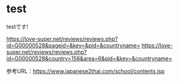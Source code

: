 # test
testです!

https://love-super.net/reviews/reviews.php?id=G00000528&pageid=&key=&pid=&countryname=
https://love-super.net/reviews/reviews.php?id=G00000528&country=156&area=6&pid=&key=&countryname=


参考URL：https://www.japanese2thai.com/school/contents.jsp

